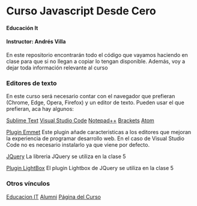 # Curso Javascript Desde Cero
#### Educación It
#### Instructor: Andrés Villa

En este repositorio encontrarán todo el código que vayamos haciendo en clase para que si no llegan a copiar lo tengan disponible.
Además, voy a dejar toda información relevante al curso

### Editores de texto
En este curso será necesario contar con el navegador que prefieran (Chrome, Edge, Opera, Firefox) y un editor de texto. Pueden usar el que prefieran, aca hay algunos:

[Sublime Text](https://www.sublimetext.com/ "Sublime Text")
[Visual Studio Code](https://code.visualstudio.com/ "Visual Studio Code")
[Notepad++](https://notepad-plus-plus.org/ "Notepad++")
[Brackets](http://brackets.io/ "Brackets")
[Atom](https://atom.io/ "Atom")

[Plugin Emmet](https://www.emmet.io/ "Plugin Emmet")
Este plugin añade caracteristicas a los editores que mejoran la experiencia de programar desarrollo web. En el caso de Visual Studio Code no es necesario instalarlo ya que viene por defecto.

[JQuery](https://jquery.com/ "JQuery")
La libreria JQuery se utiliza en la clase 5

[Plugin LightBox](https://www.lokeshdhakar.com/projects/lightbox2/ "Plugin LightBox")
El plugin Lightbox de JQuery se utiliza en la clase 5

### Otros vínculos
[Educacion IT](http://www.educacionit.com "Educacion IT")
[Alumni](http://alumni.educacionit.com "Alumni")
[Página del Curso](https://www.educacionit.com/curso-de-javascript "Página del Curso")